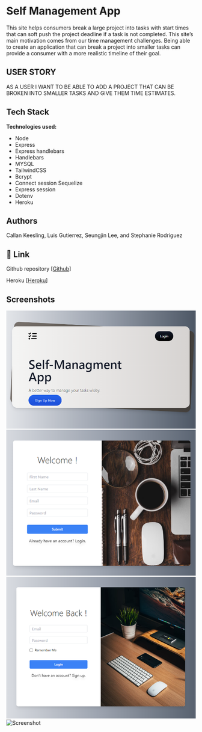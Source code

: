 # Self Management App

This site helps consumers break a large project into tasks with start times that can soft push the project deadline if a task is not completed.
This site’s main motivation comes from our time management challenges. Being able to create an application that can break a project into smaller tasks can provide a consumer with a more realistic timeline of their goal.

## USER STORY

AS A USER I WANT TO BE ABLE TO ADD A PROJECT THAT CAN BE BROKEN INTO SMALLER TASKS AND GIVE THEM TIME ESTIMATES.

## Tech Stack

**Technologies used:**

- Node
- Express
- Express handlebars
- Handlebars
- MYSQL
- TailwindCSS
- Bcrypt
- Connect session Sequelize
- Express session
- Dotenv
- Heroku

## Authors

Callan Keesling, Luis Gutierrez, Seungjin Lee, and Stephanie Rodriguez

## 🔗 Link

Github repository
[[Github](https://github.com/Callank21/Self-Management-App)]

Heroku
[[Heroku](https://self-management-app.herokuapp.com/)]

## Screenshots

![Screenshot](/assets/Opening.png)
![Screenshot](/assets/SignUp.png)
![Screenshot](/assets/Login.png)
![Screenshot](/assets/final-example1.png)
